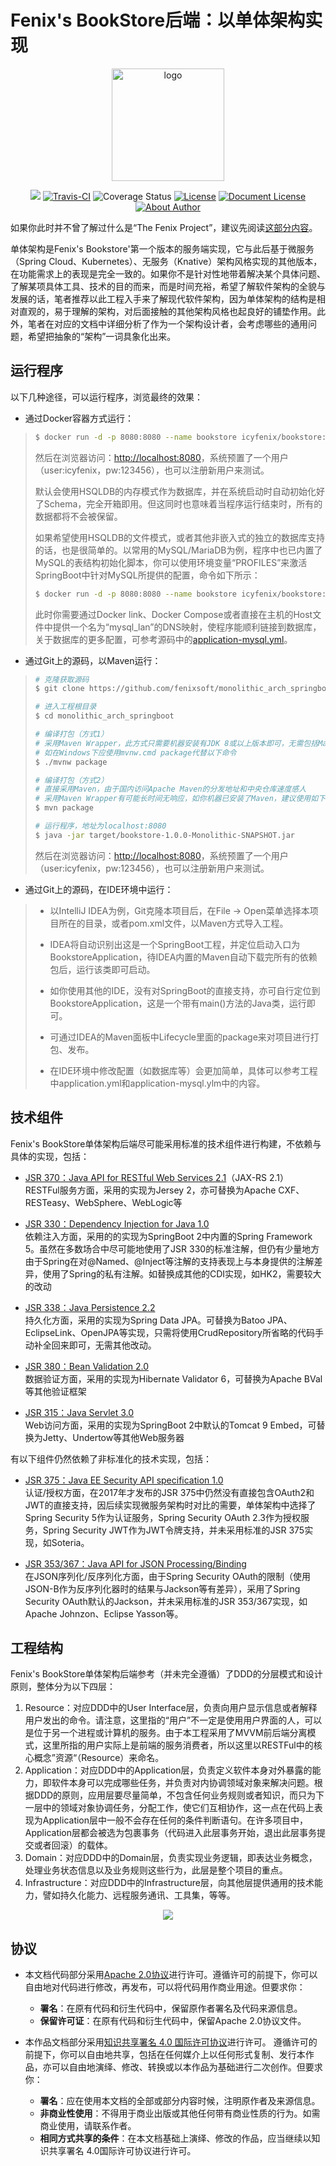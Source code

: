 # Fenix's BookStore后端：以单体架构实现

<p align="center">
  <a href="https://icyfenix.cn" target="_blank">
    <img width="180" src="https://raw.githubusercontent.com/fenixsoft/awesome-fenix/master/.vuepress/public/images/logo-color.png" alt="logo">
  </a>
</p>
<p align="center">
    <a href="https://icyfenix.cn"  style="display:inline-block"><img src="https://raw.githubusercontent.com/fenixsoft/awesome-fenix/master/.vuepress/public/images/Release-v1.svg"></a>
    <a href="https://travis-ci.com/fenixsoft/monolithic_arch_springboot" target="_blank"  style="display:inline-block"><img src="https://travis-ci.com/fenixsoft/monolithic_arch_springboot.svg?branch=master" alt="Travis-CI"></a>
    <a href='https://coveralls.io/github/fenixsoft/monolithic_arch_springboot?branch=master'><img src='https://coveralls.io/repos/github/fenixsoft/monolithic_arch_springboot/badge.svg?branch=master'  target="_blank"  style="display:inline-block" alt='Coverage Status' /></a>
    <a href="https://www.apache.org/licenses/LICENSE-2.0"  target="_blank" style="display:inline-block"><img src="https://raw.githubusercontent.com/fenixsoft/awesome-fenix/master/.vuepress/public/images/License-Apache.svg" alt="License"></a>
<a href="https://creativecommons.org/licenses/by/4.0/"  target="_blank" style="display:inline-block"><img src="https://raw.githubusercontent.com/fenixsoft/awesome-fenix/master/.vuepress/public/images/DocLicense-CC-red.svg" alt="Document License"></a>
    <a href="https://icyfenix.cn/introduction/about-me.html" target="_blank" style="display:inline-block"><img src="https://raw.githubusercontent.com/fenixsoft/awesome-fenix/master/.vuepress/public/images/Author-IcyFenix-blue.svg" alt="About Author"></a>
</p>


如果你此时并不曾了解过什么是“The Fenix Project”，建议先阅读<a href="https://icyfenix.cn/introduction/about-the-fenix-project.html">这部分内容</a>。

单体架构是Fenix's Bookstore'第一个版本的服务端实现，它与此后基于微服务（Spring Cloud、Kubernetes）、无服务（Knative）架构风格实现的其他版本，在功能需求上的表现是完全一致的。如果你不是针对性地带着解决某个具体问题、了解某项具体工具、技术的目的而来，而是时间充裕，希望了解软件架构的全貌与发展的话，笔者推荐以此工程入手来了解现代软件架构，因为单体架构的结构是相对直观的，易于理解的架构，对后面接触的其他架构风格也起良好的铺垫作用。此外，笔者在对应的文档中详细分析了作为一个架构设计者，会考虑哪些的通用问题，希望把抽象的“架构”一词具象化出来。

## 运行程序

以下几种途径，可以运行程序，浏览最终的效果：

- 通过Docker容器方式运行：

> ```bash
> $ docker run -d -p 8080:8080 --name bookstore icyfenix/bookstore:monolithic 
> ```
>
> 然后在浏览器访问：[http://localhost:8080](http://localhost:8080)，系统预置了一个用户（user:icyfenix，pw:123456），也可以注册新用户来测试。
>
> 默认会使用HSQLDB的内存模式作为数据库，并在系统启动时自动初始化好了Schema，完全开箱即用。但这同时也意味着当程序运行结束时，所有的数据都将不会被保留。
>
> 如果希望使用HSQLDB的文件模式，或者其他非嵌入式的独立的数据库支持的话，也是很简单的。以常用的MySQL/MariaDB为例，程序中也已内置了MySQL的表结构初始化脚本，你可以使用环境变量“PROFILES”来激活SpringBoot中针对MySQL所提供的配置，命令如下所示：
>
> ```bash
> $ docker run -d -p 8080:8080 --name bookstore icyfenix/bookstore:monolithic -e PROFILES=mysql
> ```
>
> 此时你需要通过Docker link、Docker Compose或者直接在主机的Host文件中提供一个名为“mysql_lan”的DNS映射，使程序能顺利链接到数据库，关于数据库的更多配置，可参考源码中的[application-mysql.yml](https://github.com/fenixsoft/monolithic_arch_springboot/blob/70f435911b0e0753d7e4cee27cd96304dbef786d/src/main/resources/application-mysql.yml)。

- 通过Git上的源码，以Maven运行：

>```bash
># 克隆获取源码
>$ git clone https://github.com/fenixsoft/monolithic_arch_springboot.git
>
># 进入工程根目录
>$ cd monolithic_arch_springboot
>
># 编译打包（方式1）
># 采用Maven Wrapper，此方式只需要机器安装有JDK 8或以上版本即可，无需包括Maven在内的其他任何依赖
># 如在Windows下应使用mvnw.cmd package代替以下命令
>$ ./mvnw package
>
># 编译打包（方式2）
># 直接采用Maven，由于国内访问Apache Maven的分发地址和中央仓库速度感人
># 采用Maven Wrapper有可能长时间无响应，如你机器已安装了Maven，建议使用如下命令
>$ mvn package
>
># 运行程序，地址为localhost:8080
>$ java -jar target/bookstore-1.0.0-Monolithic-SNAPSHOT.jar
>```
>
>然后在浏览器访问：[http://localhost:8080](http://localhost:8080)，系统预置了一个用户（user:icyfenix，pw:123456），也可以注册新用户来测试。

- 通过Git上的源码，在IDE环境中运行：

> - 以IntelliJ IDEA为例，Git克隆本项目后，在File -> Open菜单选择本项目所在的目录，或者pom.xml文件，以Maven方式导入工程。
>
> - IDEA将自动识别出这是一个SpringBoot工程，并定位启动入口为BookstoreApplication，待IDEA内置的Maven自动下载完所有的依赖包后，运行该类即可启动。
>
> - 如你使用其他的IDE，没有对SpringBoot的直接支持，亦可自行定位到BookstoreApplication，这是一个带有main()方法的Java类，运行即可。
>
> - 可通过IDEA的Maven面板中Lifecycle里面的package来对项目进行打包、发布。
>
> - 在IDE环境中修改配置（如数据库等）会更加简单，具体可以参考工程中application.yml和application-mysql.ylm中的内容。

## 技术组件

Fenix's BookStore单体架构后端尽可能采用标准的技术组件进行构建，不依赖与具体的实现，包括：

- [JSR 370：Java API for RESTful Web Services 2.1](https://jcp.org/en/jsr/detail?id=370)（JAX-RS 2.1）<br/>RESTFul服务方面，采用的实现为Jersey 2，亦可替换为Apache CXF、RESTeasy、WebSphere、WebLogic等

- [JSR 330：Dependency Injection for Java 1.0](https://jcp.org/en/jsr/detail?id=330)<br/>依赖注入方面，采用的的实现为SpringBoot 2中内置的Spring Framework 5。虽然在多数场合中尽可能地使用了JSR 330的标准注解，但仍有少量地方由于Spring在对@Named、@Inject等注解的支持表现上与本身提供的注解差异，使用了Spring的私有注解。如替换成其他的CDI实现，如HK2，需要较大的改动

- [JSR 338：Java Persistence 2.2](https://jcp.org/en/jsr/detail?id=338)<br/>持久化方面，采用的实现为Spring Data JPA。可替换为Batoo JPA、EclipseLink、OpenJPA等实现，只需将使用CrudRepository所省略的代码手动补全回来即可，无需其他改动。

- [JSR 380：Bean Validation 2.0](https://jcp.org/en/jsr/detail?id=380)<br/>
  数据验证方面，采用的实现为Hibernate Validator 6，可替换为Apache BVal等其他验证框架

- [JSR 315：Java Servlet 3.0](https://jcp.org/en/jsr/detail?id=315)<br/>
  Web访问方面，采用的实现为SpringBoot 2中默认的Tomcat 9 Embed，可替换为Jetty、Undertow等其他Web服务器

有以下组件仍然依赖了非标准化的技术实现，包括：

- [JSR 375：Java EE Security API specification 1.0](https://jcp.org/en/jsr/detail?id=375)<br/>
认证/授权方面，在2017年才发布的JSR 375中仍然没有直接包含OAuth2和JWT的直接支持，因后续实现微服务架构时对比的需要，单体架构中选择了Spring Security 5作为认证服务，Spring Security OAuth 2.3作为授权服务，Spring Security JWT作为JWT令牌支持，并未采用标准的JSR 375实现，如Soteria。

- [JSR 353/367：Java API for JSON Processing/Binding](https://jcp.org/en/jsr/detail?id=353)<br/>在JSON序列化/反序列化方面，由于Spring Security OAuth的限制（使用JSON-B作为反序列化器时的结果与Jackson等有差异），采用了Spring Security OAuth默认的Jackson，并未采用标准的JSR 353/367实现，如Apache Johnzon、Eclipse Yasson等。

## 工程结构

Fenix's BookStore单体架构后端参考（并未完全遵循）了DDD的分层模式和设计原则，整体分为以下四层：

1. Resource：对应DDD中的User Interface层，负责向用户显示信息或者解释用户发出的命令。请注意，这里指的“用户”不一定是使用用户界面的人，可以是位于另一个进程或计算机的服务。由于本工程采用了MVVM前后端分离模式，这里所指的用户实际上是前端的服务消费者，所以这里以RESTFul中的核心概念”资源“（Resource）来命名。
2. Application：对应DDD中的Application层，负责定义软件本身对外暴露的能力，即软件本身可以完成哪些任务，并负责对内协调领域对象来解决问题。根据DDD的原则，应用层要尽量简单，不包含任何业务规则或者知识，而只为下一层中的领域对象协调任务，分配工作，使它们互相协作，这一点在代码上表现为Application层中一般不会存在任何的条件判断语句。在许多项目中，Application层都会被选为包裹事务（代码进入此层事务开始，退出此层事务提交或者回滚）的载体。
3. Domain：对应DDD中的Domain层，负责实现业务逻辑，即表达业务概念，处理业务状态信息以及业务规则这些行为，此层是整个项目的重点。
4. Infrastructure：对应DDD中的Infrastructure层，向其他层提供通用的技术能力，譬如持久化能力、远程服务通讯、工具集，等等。

<GitHubWrapper>
<p align="center">
    <img  src="https://raw.githubusercontent.com/fenixsoft/awesome-fenix/master/.vuepress/public/images/ddd-arch.png" >
</p>
</GitHubWrapper>



## 协议

- 本文档代码部分采用[Apache 2.0协议](https://www.apache.org/licenses/LICENSE-2.0)进行许可。遵循许可的前提下，你可以自由地对代码进行修改，再发布，可以将代码用作商业用途。但要求你：
  - **署名**：在原有代码和衍生代码中，保留原作者署名及代码来源信息。
  - **保留许可证**：在原有代码和衍生代码中，保留Apache 2.0协议文件。
  
- 本作品文档部分采用[知识共享署名 4.0 国际许可协议](http://creativecommons.org/licenses/by/4.0/)进行许可。 遵循许可的前提下，你可以自由地共享，包括在任何媒介上以任何形式复制、发行本作品，亦可以自由地演绎、修改、转换或以本作品为基础进行二次创作。但要求你：
  - **署名**：应在使用本文档的全部或部分内容时候，注明原作者及来源信息。
  - **非商业性使用**：不得用于商业出版或其他任何带有商业性质的行为。如需商业使用，请联系作者。
  - **相同方式共享的条件**：在本文档基础上演绎、修改的作品，应当继续以知识共享署名 4.0国际许可协议进行许可。